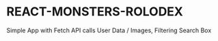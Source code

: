 # REACT-MONSTERS-ROLODEX
Simple App with Fetch API calls User Data / Images, Filtering Search Box


